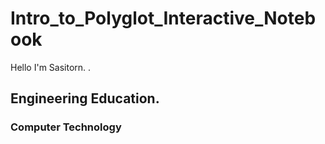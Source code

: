 # Intro_to_Polyglot_Interactive_Notebook

Hello I'm Sasitorn.   .

## Engineering Education.
### Computer Technology
